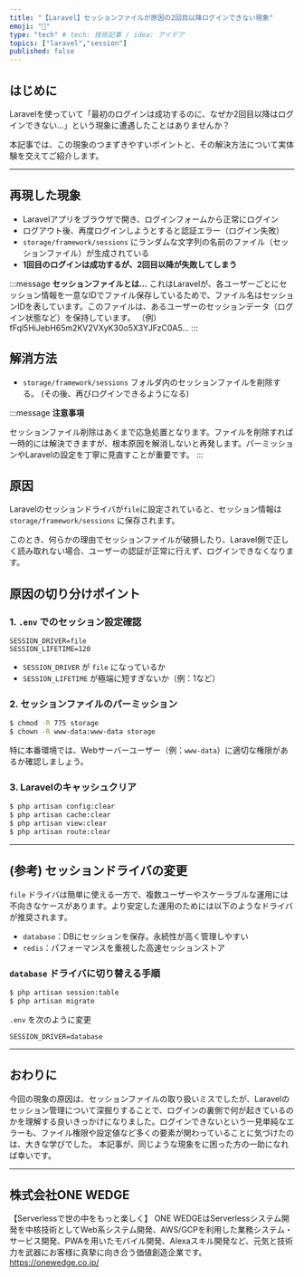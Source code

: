 ```yaml
---
title: "【Laravel】セッションファイルが原因の2回目以降ログインできない現象"
emoji: "🧠"
type: "tech" # tech: 技術記事 / idea: アイデア
topics: ["laravel","session"]
published: false
---
```


## はじめに

Laravelを使っていて「最初のログインは成功するのに、なぜか2回目以降はログインできない...」という現象に遭遇したことはありませんか？

本記事では、この現象のつまずきやすいポイントと、その解決方法について実体験を交えてご紹介します。

---

## 再現した現象

- Laravelアプリをブラウザで開き、ログインフォームから正常にログイン
- ログアウト後、再度ログインしようとすると認証エラー（ログイン失敗）
- `storage/framework/sessions` にランダムな文字列の名前のファイル（セッションファイル）が生成されている
- **1回目のログインは成功するが、2回目以降が失敗してしまう**

:::message
**セッションファイルとは…**
これはLaravelが、各ユーザーごとにセッション情報を一意なIDでファイル保存しているためで、ファイル名はセッションIDを表しています。このファイルは、あるユーザーのセッションデータ（ログイン状態など）を保持しています。
（例）fFql5HiJebH65m2KV2VXyK30o5X3YJFzC0A5...
:::

## 解消方法

- `storage/framework/sessions` フォルダ内のセッションファイルを削除する。
  (その後、再びログインできるようになる)

:::message
**注意事項**

セッションファイル削除はあくまで応急処置となります。ファイルを削除すれば一時的には解決できますが、根本原因を解消しないと再発します。パーミッションやLaravelの設定を丁寧に見直すことが重要です。
:::

## 原因

Laravelのセッションドライバが`file`に設定されていると、セッション情報は `storage/framework/sessions` に保存されます。

このとき、何らかの理由でセッションファイルが破損したり、Laravel側で正しく読み取れない場合、ユーザーの認証が正常に行えず、ログインできなくなります。

## 原因の切り分けポイント

### 1. `.env` でのセッション設定確認

```bash:.env
SESSION_DRIVER=file
SESSION_LIFETIME=120
```

- `SESSION_DRIVER` が `file` になっているか
- `SESSION_LIFETIME` が極端に短すぎないか（例：1など）

### 2. セッションファイルのパーミッション

```bash
$ chmod -R 775 storage
$ chown -R www-data:www-data storage
```

特に本番環境では、Webサーバーユーザー（例：`www-data`）に適切な権限があるか確認しましょう。

### 3. Laravelのキャッシュクリア

```bash
$ php artisan config:clear
$ php artisan cache:clear
$ php artisan view:clear
$ php artisan route:clear
```

---

## (参考) セッションドライバの変更

`file` ドライバは簡単に使える一方で、複数ユーザーやスケーラブルな運用には不向きなケースがあります。より安定した運用のためには以下のようなドライバが推奨されます。

- `database`：DBにセッションを保存。永続性が高く管理しやすい
- `redis`：パフォーマンスを重視した高速セッションストア

### `database` ドライバに切り替える手順

```bash
$ php artisan session:table
$ php artisan migrate
```

`.env` を次のように変更

```bash:.env
SESSION_DRIVER=database
```

--- 

## おわりに

今回の現象の原因は、セッションファイルの取り扱いミスでしたが、Laravelのセッション管理について深掘りすることで、ログインの裏側で何が起きているのかを理解する良いきっかけになりました。ログインできないという一見単純なエラーも、ファイル権限や設定値など多くの要素が関わっていることに気づけたのは、大きな学びでした。
本記事が、同じような現象をに困った方の一助になれば幸いです。

---

## 株式会社ONE WEDGE
【Serverlessで世の中をもっと楽しく】
ONE WEDGEはServerlessシステム開発を中核技術としてWeb系システム開発、AWS/GCPを利用した業務システム・サービス開発、PWAを用いたモバイル開発、Alexaスキル開発など、元気と技術力を武器にお客様に真摯に向き合う価値創造企業です。
https://onewedge.co.jp/
